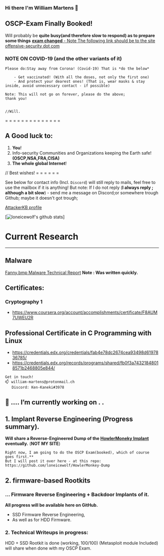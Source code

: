 ### Hi there I'm William Martens 👋

    
## OSCP-Exam Finally Booked!
Will probably be **quite busy(and therefore slow to respond) as to prepare some things**
[**exam changed** -   Note The following link should be to the site  offensive-security dot com ](https://www.offensive-security.com/offsec/oscp-exam-structure/)


###  NOTE ON COVID-19 (and the other variants of it)
`Please do:Stay away from Corona! (Covid-19) That is *do the below* ` 
````
    - Get vaccinated! (With all the doses, not only the first one)
    - And protect your dearest ones! (That is, wear masks & stay inside, avoid unnecessary contact - if possible)

Note: This will not go on forever, please do the above;
thank you!


//Will.
````

= = = = = = = = = = = = = = 

**A Good luck to:**
---
1) **You**!
2) Info-security Communities and Organizations keeping the Earth safe! **(OSCP,NSA,FRA,CISA)**
3) **The whole global Internet**!


// Best wishes!
= = = = = = 

See below for contact info (Incl. `Discord`)
will still reply to mails, feel free to use the mailbox if it is anything!  But note: If I do not reply (**I always reply ; although a bit slow**) - send me a message on Discord;or somewhere trough Github; maybe it doesn't got trough;


[AttackerKB profile](https://attackerkb.com/contributors/loneicewolf)

[![loneicewolf's github stats](https://github-readme-stats.vercel.app/api?username=loneicewolf&theme=cobalt&show_icons=true)]


# Current Research
----

## Malware

[Fanny.bmp Malware Technical Report](https://github.com/loneicewolf/fanny.bmp/blob/main/Reports/Fanny.BMP(DementiaWheel)_Technical_Report_By_WilliamMartens-2021-10Feb.pdf)
**Note : Was written quickly.**


## Certificates:
### Cryptography 1
- https://www.coursera.org/account/accomplishments/certificate/F8AUM7UWEU2R

## Professional Certificate in C Programming with Linux
- https://credentials.edx.org/credentials/fab4e78dc2674cea93498d6197836785/
- https://credentials.edx.org/records/programs/shared/fb0f3a74321848018571b2468805e844/



```
Get in touch!
📫 william-martens@protonmail.ch
   Discord: Ken-Kaneki#3978
```

##  🔭 .... I’m currently working on . . 

## 1. Implant Reverse Engineering (Progress summary).

**Will share a Reverse-Engineered Dump of the [HowlerMoneky Implant](https://www.schneier.com/blog/archives/2014/01/howlermonkey_ns.html) eventually.**
(**NOT MY SITE**)


    Right now, I am going to do the OSCP Exam(booked), which of course goes first.**
    But I will post it over here - at this repo: https://github.com/loneicewolf/HowlerMonkey-Dump 

## 2.  firmware-based Rootkits

### ... Firmware Reverse Engineering + Backdoor Implants of it.
**All progress will be available here on GitHub.**

- SSD Firmware Reverse Engineering,
- As well as for HDD Firmware.

### 2. Technical Writeups in progress:
HDD + SSD Rootkit is done  (working, 100/100)
(Metasploit module Included)  will share when done with my OSCP Exam.
